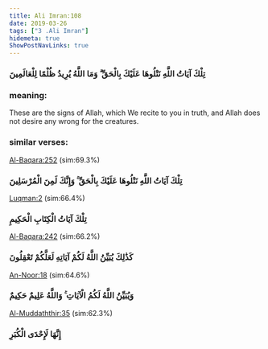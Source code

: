 ```yaml
---
title: Ali Imran:108
date: 2019-03-26
tags: ["3 .Ali Imran"]
hidemeta: true 
ShowPostNavLinks: true 
---
```

### تِلْكَ آيَاتُ اللَّهِ نَتْلُوهَا عَلَيْكَ بِالْحَقِّ ۗ وَمَا اللَّهُ يُرِيدُ ظُلْمًا لِلْعَالَمِينَ
### meaning: 
These are the signs of Allah, which We recite to you in truth, and Allah does not desire any wrong for the creatures.
### similar verses: 

[Al-Baqara:252](/2/252) (sim:69.3%)

### تِلْكَ آيَاتُ اللَّهِ نَتْلُوهَا عَلَيْكَ بِالْحَقِّ ۚ وَإِنَّكَ لَمِنَ الْمُرْسَلِينَ

[Luqman:2](/31/2) (sim:66.4%)

### تِلْكَ آيَاتُ الْكِتَابِ الْحَكِيمِ

[Al-Baqara:242](/2/242) (sim:66.2%)

### كَذَٰلِكَ يُبَيِّنُ اللَّهُ لَكُمْ آيَاتِهِ لَعَلَّكُمْ تَعْقِلُونَ

[An-Noor:18](/24/18) (sim:64.6%)

### وَيُبَيِّنُ اللَّهُ لَكُمُ الْآيَاتِ ۚ وَاللَّهُ عَلِيمٌ حَكِيمٌ

[Al-Muddaththir:35](/74/35) (sim:62.3%)

### إِنَّهَا لَإِحْدَى الْكُبَرِ
